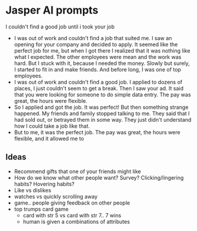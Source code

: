 # Jasper AI prompts
I couldn't find a good job until i took your job
- I was out of work and couldn't find a job that suited me. I saw an opening for your company and decided to apply. It seemed like the perfect job for me, but when I got there I realized that it was nothing like what I expected. The other employees were mean and the work was hard. But I stuck with it, because I needed the money. Slowly but surely, I started to fit in and make friends. And before long, I was one of top employees.
- I was out of work and couldn't find a good job. I applied to dozens of places, I just couldn't seem to get a break. Then I saw your ad. It said that you were looking for someone to do simple data entry. The pay was great, the hours were flexible.
- So I applied and got the job. It was perfect! But then something strange happened. My friends and family stopped talking to me. They said that I had sold out, or betrayed them in some way. They just didn't understand how I could take a job like that.
- But to me, it was the perfect job. The pay was great, the hours were flexible, and it allowed me to

## Ideas 
- Recommend gifts that one of your friends might like
- How do we know what other people want?  Survey?  Clicking/lingering habits?  Hovering habits?
- Like vs dislikes
- watches vs quickly scrolling away
- game.. people giving feedback on other people 
- top trumps card game
	- card with str 5 vs card with str 7.. 7 wins
	- human is given a combinations of attributes 